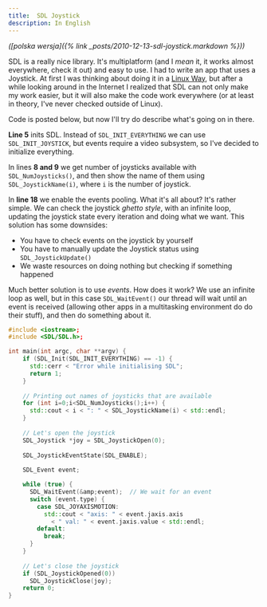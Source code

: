 ```yaml
---
title:  SDL Joystick
description: In English
---
```


*([polska wersja]({% link _posts/2010-12-13-sdl-joystick.markdown %}))*

SDL is a really nice library. It's multiplatform (and I *mean* it, it works almost everywhere, check it out) and easy to use. I had to write an app that uses a Joystick. At first I was thinking about doing it in a [Linux Way](http://archives.seul.org/linuxgames/Aug-1999/msg00107.html), but after a while looking around in the Internet I realized that SDL can not only make my work easier, but it will also make the code work everywhere (or at least in theory, I've never checked outside of Linux).

Code is posted below, but now I'll try do describe what's going on in there.

**Line 5** inits SDL. Instead of `SDL_INIT_EVERYTHING` we can use `SDL_INIT_JOYSTICK`, but events require a video subsystem, so I've decided to initialize everything.

In lines **8 and 9** we get number of joysticks available with `SDL_NumJoysticks()`, and then show the name of them using `SDL_JoystickName(i)`, where `i` is the number of joystick.

In **line 18** we enable the events pooling. What it's all about? It's rather simple. We can check the joystick *ghetto style*, with an infinite loop, updating the joystick state every iteration and doing what we want. This solution has some downsides:

 * You have to check events on the joystick by yourself
 * You have to manually update the Joystick status using `SDL_JoystickUpdate()`
 * We waste resources on doing nothing but checking if something happened

Much better solution is to use *events*. How does it work? We use an infinite loop as well, but in this case `SDL_WaitEvent()` our thread will wait until an event is received (allowing other apps in a multitasking environment do do their stuff), and then do something about it.

```cpp
#include <iostream>;
#include <SDL/SDL.h>;

int main(int argc, char **argv) {
    if (SDL_Init(SDL_INIT_EVERYTHING) == -1) {
      std::cerr < "Error while initialising SDL";
      return 1;
    }
    
    // Printing out names of joysticks that are available
    for (int i=0;i<SDL_NumJoysticks();i++) {
      std::cout < i < ": " < SDL_JoystickName(i) < std::endl;
    }
    
    // Let's open the joystick
    SDL_Joystick *joy = SDL_JoystickOpen(0);
    
    SDL_JoystickEventState(SDL_ENABLE);
    
    SDL_Event event;

    while (true) {
      SDL_WaitEvent(&amp;event);  // We wait for an event
      switch (event.type) {
        case SDL_JOYAXISMOTION:
          std::cout < "axis: " < event.jaxis.axis
            < " val: " < event.jaxis.value < std::endl;
        default:
          break;
      }
    }
    
    // Let's close the joystick
    if (SDL_JoystickOpened(0))
      SDL_JoystickClose(joy);
    return 0;
}
```